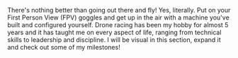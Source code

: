 There's nothing better than going out there and fly! Yes, literally. Put on your First Person View (FPV) goggles and get up in the air with a machine you've built and configured yourself. Drone racing has been my hobby for almost 5 years and it has taught me on every aspect of life, ranging from technical skills to leadership and discipline. I will be visual in this section, expand it and check out some of my milestones!